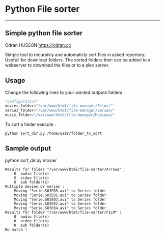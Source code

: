 # Python File sorter
----
## Simple python file sorter 
Odran HUSSON
https://odran.cc


Simple tool to recursivly and automaticly sort files in asked repertory.
Usefull for download folders. The sorted folders then can be added to a webserver to download the files or to a plex server.

## Usage
Change the following lines to your wanted outputs folders : 
```python
"Configuration"
movies_folder="/var/www/html/file-manager/Films/"
series_folder="/var/www/html/file-manager/Series/"
music_folder="/var/www/html/file-manager/Musique/"
```

To sort a folder execute :
```
python sort_dir.py /home/user/folder_to_sort
```

## Sample output
python sort_dir.py movie/
```
Results for folder "/var/www/html/file-sorter/Arrow2" :
	0  audio file(s)
	5  video file(s)
	0  sub folder(s)
Multiple movies or series :
	Moving "Serie.S03E05.avi" to Series folder
	Moving "Serie.S03E01.avi" to Series folder
	Moving "Serie.S03E03.avi" to Series folder
	Moving "Serie.S03E02.avi" to Series folder
	Moving "Serie.S03E04.avi" to Series folder
Results for folder "/var/www/html/file-sorter/FILM" :
	0  audio file(s)
	0  video file(s)
	0  sub folder(s)
No match !

```

